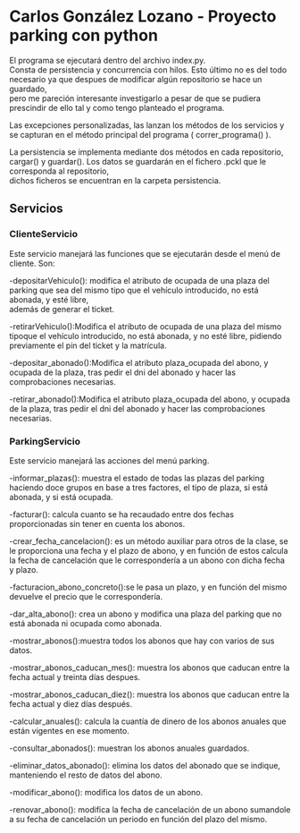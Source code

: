 # Carlos González Lozano - Proyecto parking con python  

El programa se ejecutará dentro del archivo index.py.  
Consta de persistencia y concurrencia con hilos. Esto último no es del todo necesario ya que despues de modificar algún repositorio se hace un guardado,  
pero me pareción interesante investigarlo a pesar de que se pudiera prescindir de ello tal y como tengo planteado el programa.  

Las excepciones personalizadas, las lanzan los métodos de los servicios y se capturan en el método principal del programa ( correr_programa() ).  

La persistencia se implementa mediante dos métodos en cada repositorio, cargar() y guardar(). Los datos se guardarán en el fichero .pckl que le corresponda al repositorio,  
dichos ficheros se encuentran en la carpeta persistencia.  

## Servicios  

### ClienteServicio  

Este servicio manejará las funciones que se ejecutarán desde el menú de cliente. Son:  

-depositarVehiculo(): modifica el atributo de ocupada de una plaza del parking que sea del mismo tipo que el vehículo introducido, no está abonada, y esté libre,   
además de generar el ticket.  

-retirarVehiculo():Modifica el atributo de ocupada de una plaza del mismo tipoque el vehículo introducido, no está abonada, y no esté libre, pidiendo previamente el pin del   ticket y la matrícula.    

-depositar_abonado():Modifica el atributo plaza_ocupada del abono, y ocupada de la plaza, tras pedir el dni del abonado y hacer las comprobaciones necesarias.  

-retirar_abonado():Modifica el atributo plaza_ocupada del abono, y ocupada de la plaza, tras pedir el dni del abonado y hacer las comprobaciones necesarias. 


### ParkingServicio

Este servicio manejará las acciones del menú parking.  

-informar_plazas(): muestra el estado de todas las plazas del parking haciendo doce grupos en base a tres factores, el tipo de plaza, si está abonada, y si está ocupada. 

-facturar(): calcula cuanto se ha recaudado entre dos fechas proporcionadas sin tener en cuenta los abonos.  

-crear_fecha_cancelacion(): es un método auxiliar para otros de la clase, se le proporciona una fecha y el plazo de abono, y en función de estos calcula la fecha de cancelación 
que le correspondería a un abono con dicha fecha y plazo.  

-facturacion_abono_concreto():se le pasa un plazo, y en función del mismo devuelve el precio que le correspondería.

-dar_alta_abono(): crea un abono y modifica una plaza del parking que no está abonada ni ocupada como abonada.  

-mostrar_abonos():muestra todos los abonos que hay con varios de sus datos.  

-mostrar_abonos_caducan_mes(): muestra los abonos que caducan entre la fecha actual y treinta días despues.  

-mostrar_abonos_caducan_diez(): muestra los abonos que caducan entre la fecha actual y diez días después.  

-calcular_anuales(): calcula la cuantía de dinero de los abonos anuales que están vigentes en ese momento.  

-consultar_abonados(): muestran los abonos anuales guardados.  

-eliminar_datos_abonado(): elimina los datos del abonado que se indique, manteniendo el resto de datos del abono.  

-modificar_abono(): modifica los datos de un abono.  

-renovar_abono(): modifica la fecha de cancelación de un abono sumandole a su fecha de cancelación un periodo en función del plazo del mismo.  

